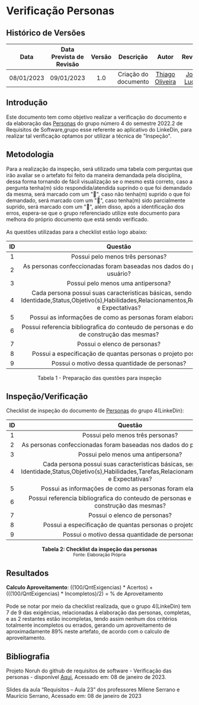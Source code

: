# Verificação Personas
## <a>Histórico de Versões</a>
|Data|Data Prevista de Revisão|Versão|Descrição|Autor|Revisor|
| :----------: |:-----------:| :------: | :-----------: | :---------: |:---------: |
|08/01/2023|09/01/2023|1.0|Criação do documento| [Thiago Oliveira](https://github.com/Thiab394) | [João Lucas](https://github.com/HacKairos) |

## <a>Introdução</a>
Este documento tem como objetivo realizar a verificação do documento e da elaboração das [Personas](https://requisitos-de-software.github.io/2022.2-LinkedIn/elicitacao/personas/) do grupo número 4 do semestre 2022.2 de Requisitos de Software,grupo esse referente ao aplicativo do LinkeDin, para realizar tal verificação optamos por utilizar a técnica de "Inspeção".

## <a>Metodologia</a>
Para a realização da inspeção, será utilizado uma tabela com perguntas que irão avaliar se o artefato foi feito da maneira demandada pela disciplina, dessa forma
tornando de fácil visualização se o mesmo está correto, caso a pergunta tenha(m) sido respondida/atendida suprindo o que foi demandado da mesma, será marcado com um "🥇",
caso não tenha(m) suprido o que foi demandado, será marcado com um "🥉", caso tenha(m) sido parcialmente suprido, será marcado com um "🥈", além disso, após a identificação
dos erros, espera-se que o grupo referenciado utilize este documento para melhora do próprio documento que está sendo verificado.<br><br>
As questões utilizadas para a checklist estão logo abaixo:

<center>

|ID|Questão|Inspeção|
| :-: | :----------: | :------: |
|1|Possui pelo menos três personas?||
|2|As personas confeccionadas foram baseadas nos dados do perfil de usuário?||
|3|Possui pelo menos uma antipersona?||
|4|Cada persona possui suas caracteristicas básicas, sendo elas: Identidade,Status,Objetivo(s),Habilidades,Relacionamentos,Requisitos e Expectativas?||
|5|Possui as informações de como as personas foram elaboradas?||
|6|Possui referencia bibliografica do conteudo de personas e do metodo de construção das mesmas?||
|7|Possui o elenco de personas?||
|8|Possui a especificação de quantas personas o projeto possui?||
|9|Possui o motivo dessa quantidade de personas?||

Tabela 1 - Preparação das questões para inspeção  
</center>

## <a>Inspeção/Verificação</a>
Checklist de inspeção do documento de [Personas](https://requisitos-de-software.github.io/2022.2-LinkedIn/elicitacao/personas/) do grupo 4(LinkeDin):

<center>

|ID|Questão|Inspeção|
| :-: | :----------: | :------: |
|1|Possui pelo menos três personas?|🥇|
|2|As personas confeccionadas foram baseadas nos dados do perfil de usuário?|🥈|
|3|Possui pelo menos uma antipersona?|🥇|
|4|Cada persona possui suas caracteristicas básicas, sendo elas: Identidade,Status,Objetivo(s),Habilidades,Tarefas,Relacionamentos,Requisitos e Expectativas?|🥈|
|5|Possui as informações de como as personas foram elaboradas?|🥇|
|6|Possui referencia bibliografica do conteudo de personas e do metodo de construção das mesmas?|🥇|
|7|Possui o elenco de personas?|🥇|
|8|Possui a especificação de quantas personas o projeto possui?|🥇|
|9|Possui o motivo dessa quantidade de personas?|🥇|
  
</center>

<figcaption align='center'>
    <b>Tabela 2: Checklist da inspeção das personas </b>
    <br><small> Fonte: Elaboração Própria </small>
</figcaption>

## <a>Resultados</a>
<a>**Calculo Aproveitamento**</a>: ((100/QntExigencias) * Acertos) + (((100/QntExigencias) * Incompletos)/2) = % de Aproveitamento<br></br>
Pode se notar por meio da checklist realizada, que o grupo 4(LinkeDin) tem 7 de 9 das exigências, relacionadas á elaboração das personas, completas, e as 2 restantes
estão incompletas, tendo assim nenhum dos critérios totalmente incompletos ou errados, gerando um aproveitamento de aproximadamente 89% neste artefato, de acordo com o calculo de aproveitamento.
## <a>Bibliografia</a>
Projeto Noruh do github de requisitos de software - Verificação das personas - disponível [Aqui](https://requisitos-de-software.github.io/2022.1-Noruh/analise/verificacao/personas/), Acessado em: 08 de janeiro de 2023.<br><br> 
Slides da aula “Requisitos – Aula 23” dos professores Milene Serrano e Maurício Serrano, Acessado em: 08 de janeiro de 2023
